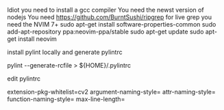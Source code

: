 Idiot you need to install a gcc compiler
You need the newst version of nodejs
You need https://github.com/BurntSushi/ripgrep for live grep
you need the NVIM 7+
  sudo apt-get install software-properties-common
  sudo add-apt-repository ppa:neovim-ppa/stable
  sudo apt-get update
  sudo apt-get install neovim

install pylint locally and generate pylintrc
  
  pylint --generate-rcfile > ${HOME}/.pylintrc

edit pylintrc

  extension-pkg-whitelist=cv2
  argument-naming-style=
  attr-naming-style=
  function-naming-style=
  max-line-length=

